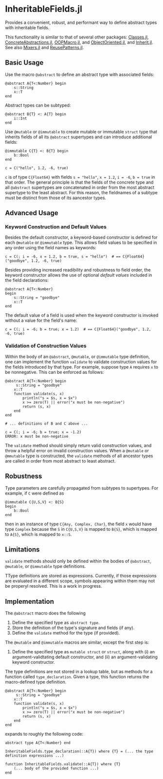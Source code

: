 # InheritableFields.jl

Provides a convenient, robust, and performant way to define abstract types with inheritable fields.

This functionality is similar to that of several other packages: [Classes.jl](https://github.com/rjplevin/Classes.jl), [ConcreteAbstractions.jl](https://github.com/tbreloff/ConcreteAbstractions.jl),
[OOPMacro.jl](https://github.com/ipod825/OOPMacro.jl), and [ObjectOriented.jl](https://github.com/Suzhou-Tongyuan/ObjectOriented.jl), and [Inherit.jl](https://github.com/mind6/Inherit.jl).
See also [Mixers.jl](https://github.com/rafaqz/Mixers.jl) and [ReusePatterns.jl](https://github.com/gcalderone/ReusePatterns.jl).

## Basic Usage

Use the macro `@abstract` to define an abstract type with associated fields:
```
@abstract A{T<:Number} begin
	s::String
	x::T 
end
```
Abstract types can be subtyped:
```
@abstract B{T} <: A{T} begin
	i::Int
end
```
Use `@mutable` or `@immutable` to create mutable or immutable `struct` type that inherits fields of all its `@abstract` supertypes and can introduce additional fields:
```
@immutable C{T} <: B{T} begin
	b::Bool
end

c = C("hello", 1.2, -6, true)
```
`c` is of type `C{Float64}` with fields `s = "hello"`, `x = 1.2`, `i = -6`, `b = true` in that order.  The general principle is that the fields of the concrete type and all `@abstract` supertypes are concatenated in order from the most abstract supertype to the least abstract.  For this reason, the fieldnames of a subtype must be distinct from those of its aancestor types.


## Advanced Usage

### Keyword Construction and Default Values

Besides the default constructor, a keyword-based constructor is defined for each `@mutable` or `@immutable` type.  This allows field values to be specified in any order using the field names as keywords:
```
c = C(; i = -6, x = 1.2, b = true, s = "hello")  # == C{Float64}("goodbye", 1.2, -6, true)
```
Besides providing increased readibility and robustness to field order, the keyword constructor allows the use of optional  _default values_ included in the field declarations:
```
@abstract A{T<:Number}
begin
	s::String = "goodbye"
	x::T
end
```
The default value of a field is used when the keyword constructor is invoked without a value for the field's name:
```
c = C(; i = -6; b = true; x = 1.2)  # == C{Float64}("goodbye", 1.2, -6, true)
```

### Validation of Construction Values

Within the body of an `@abstract`, `@mutable`, or `@immutable` type definition, one can implement the function `validate` to validate construction values for the fields introduced by that type. For example, suppose type `A` requires `x` to be nonnegative.  This can be enforced as follows:
```
@abstract A{T<:Number} begin
	 s::String = "goodbye"
    x::T
    function validate(s, x)
	 	println("s = $s, x = $x")
        x >= zero(T) || error("x must be non-negative")
        return (s, x)
    end
end

# ... definitions of B and C above ...

c = C(; i = -6; b = true; x = -1.2)
ERROR: x must be non-negative
```
The `validate` method should simply return valid construction values, and throw a helpful error on invalid construction values.  When a `@mutable` or `@mmutable` type is constructed, the `validate` methods of all ancestor types are called in order from most abstract to least abstract.


## Robustness

Type parameters are carefully propagated from subtypes to supertypes. For example, if `C` were defined as
```
@immutable C{U,S,V} <: B{S}
begin
	b::Bool
end
```
then in an instance of type `C{Any, Complex, Char}`, the field `x` would have type `Complex` because the `S` in `C{U,S,V}` is mapped to `B{S}`, which is mapped to `A{S}`, which is mapped to `x::S`.


## Limitations

`validate` methods should only be defined within the bodies of `@abstract`, `@mutable`, or `@immutable` type definitions.

TType definitions are stored as expressions. Currently, if those expressions are evaluated in a different scope, symbols appearing within them may not be properyl resolved.  This is a work in progress.


## Implementation

The  `@abstract` macro does the following
 1. Define the specified type as `abstract type`.
 2. Store the definition of the type's signature and fields (if any).
 3. Define the `validate` method for the type (if provided).

 The `@mutable` and `@immutable` macros are similar, except the first step is:
  1. Define the specified type as `mutable struct` or `struct`, along with (i) an argument-validtating default constructor, and (ii) an argument-validating keyword constructor. 

The type definitions are not stored in a lookup table, but as methods for a function called `type_declaration`.  Given a type, this function returns the macro-defined type definition.

```
@abstract A{T<:Number} begin
	 s::String = "goodbye"
    x::T
    function validate(s, x)
	 	println("s = $s, x = $x")
        x >= zero(T) || error("x must be non-negative")
        return (s, x)
    end
end
```
expands to roughly the following code:
```
abstract type A{T<:Number} end

InheritableFields.type_declaration(::A{T}) where {T} = (... the type definition expressions ...)

function InheritableFields.validate(::A{T}) where {T}
	(... body of the provided function ...)
end
```